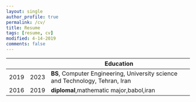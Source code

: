 ```yaml
---
layout: single
author_profile: true
permalink: /cv/
title: Resume
tags: [resume, cv]
modified: 4-14-2019
comments: false
---
```







|     |    |**Education**                                                               |
|-----|----|----------------------------------------------------------------------------------|
|2019 |2023| **BS**, Computer Engineering, University science and Technology, Tehran, Iran               |
|2016 | 2019|**diplomal**,mathematic major,babol,iran|